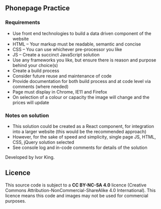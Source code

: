 ## Phonepage Practice

### Requirements
* Use front end technologies to build a data driven component of the website
* HTML – Your markup must be readable, semantic and concise
* CSS – You can use whichever pre-processor you like
* JS – Create a succinct JavaScript solution
* Use any frameworks you like, but ensure there is reason and purpose behind your choice(s)
* Create a build process
* Consider future reuse and maintenance of code
* Provide documentation for both build process and at code level via comments (where needed)
* Page must display in Chrome, IE11 and Firefox
* On selection of a colour or capacity the image will change and the prices will update

### Notes on solution
* This solution could be created as a React component, for integration into a larger website (this would be the recommended approach)
* However, for the sake of speed and simplicity, single page JS, HTML, CSS, jQuery solution selected
* See console log and in-code comments for details of the solution

Developed by Ivor King.

## Licence
This source code is subject to a **CC BY-NC-SA 4.0** licence (Creative Commons Attribution-NonCommercial-ShareAlike 4.0 International). This licence means this code and images may not be used for commercial purposes.
